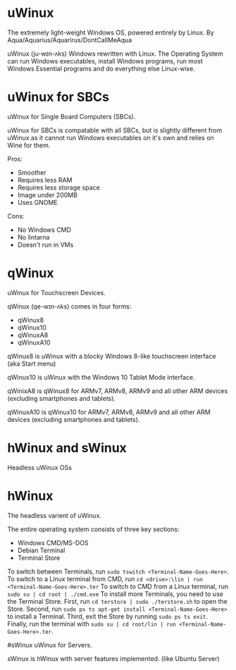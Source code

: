 # uWinux
The extremely light-weight Windows OS, powered entirely by Linux.
By Aqua/Aquarius/Aquarirus/DontCallMeAqua

uWinux (ju-wɪn-ʌks) Windows rewritten with Linux. The Operating System can run Windows executables, install Windows programs, run most Windows Essential programs and do everything else Linux-wise.

# uWinux for SBCs
uWinux for Single Board Computers (SBCs).

uWinux for SBCs is compatable with all SBCs, but is slightly different from uWinux as it cannot run Windows executables on it's own and relies on Wine for them.

Pros:
- Smoother
- Requires less RAM
- Requires less storage space
- Image under 200MB
- Uses GNOME

Cons:
- No Windows CMD
- No lintarna
- Doesn't run in VMs

# qWinux
uWinux for Touchscreen Devices.

qWinux (qe-wɪn-ʌks) comes in four forms:
- qWinux8
- qWinux10
- qWinuxA8
- qWinuxA10

qWinux8 is uWinux with a blocky Windows 8-like touchscreen interface (aka Start menu)

qWinux10 is uWinux with the Windows 10 Tablet Mode interface.

qWinixA8 is qWinux8 for ARMv7, ARMv8, ARMv9 and all other ARM devices (excluding smartphones and tablets).

qWinuxA10 is qWinux10 for ARMv7, ARMv8, ARMv9 and all other ARM devices (excluding smartphones and tablets).

# hWinux and sWinux
Headless uWinux OSs

# hWinux
The headless varient of uWinux.

The entire operating system consists of three key sections:
- Windows CMD/MS-DOS
- Debian Terminal
- Terminal Store

To switch between Terminals, run `sudo tswitch <Terminal-Name-Goes-Here>`.
To switch to a Linux terminal from CMD, run `cd <drive>:\lin | run <Terminal-Name-Goes-Here>.ter`
To switch to CMD from a Linux terminal, run `sudo su | cd root | ./cmd.exe`
To install more Terminals, you need to use the Terminal Store.
First, run `cd terstore | sudo ./terstore.sh` to open the Store.
Second, run `sudo ps ts apt-get install <Terminal-Name-Goes-Here>` to install a Terminal.
Third, exit the Store by running `sudo ps ts exit`.
Finally, run the terminal with `sudo su | cd root/lin | run <Terminal-Name-Goes-Here>.ter`.

#sWinux
uWinux for Servers.

sWinux is hWinux with server features implemented. (like Ubuntu Server)

